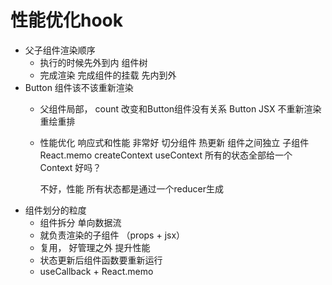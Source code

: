 # 性能优化hook

- 父子组件渲染顺序
    - 执行的时候先外到内  组件树
    - 完成渲染 完成组件的挂载 先内到外
- Button 组件该不该重新渲染
    - 父组件局部， count 改变和Button组件没有关系
        Button JSX 不重新渲染 重绘重排
    - 性能优化
        响应式和性能 非常好
        切分组件 热更新
        组件之间独立
        子组件 React.memo
        createContext useContext 所有的状态全部给一个
        Context 好吗？

        不好，性能 所有状态都是通过一个reducer生成
- 组件划分的粒度
    - 组件拆分 单向数据流
    - 就负责渲染的子组件 （props + jsx）
    - 复用， 好管理之外 提升性能
    - 状态更新后组件函数要重新运行
    - useCallback + React.memo
    